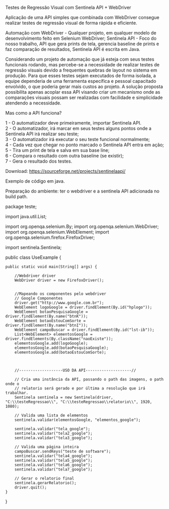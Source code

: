 Testes de Regressão Visual com Sentinela API + WebDriver

Aplicação de uma API simples que combinada com WebDriver consegue realizar testes de regressão visual de forma rápida e eficiente.

Automação com WebDriver - Qualquer projeto, em qualquer modelo de desenvolvimento feito em Selenium WebDriver;
Sentinela API - Foco do nosso trabalho, API que gera prints de tela, gerencia baseline de prints e faz comparação de resultados, Sentinela API é escrita em Java.

Considerando um projeto de automação que já esteja com seus testes funcionais rodando, mas percebe-se a necessidade de realizar testes de regressão visuais devido a frequentes quebras de layout no sistema em produção.
Para que esses testes sejam executados de forma isolada, a equipe dependeria de uma ferramenta específica e pessoal capacitado envolvido, o que poderia gerar mais custos ao projeto.
A solução proposta possibilita apenas acoplar essa API visando criar um mecanismo onde as comparações visuais possam ser realizadas com facilidade e simplicidade atendendo a necessidade.

Mas como a API funciona?

1 - O automatizador deve primeiramente, importar Sentinela API.<br>
2 - O automatizador, irá marcar em seus testes alguns pontos onde a Sentinela API irá realizar seu teste;<br>
3 - O automatizador irá executar o seu teste funcional normalmente;<br>
4 - Cada vez que chegar no ponto marcado o Sentinela API entra em ação;<br>
5 - Tira um print de tela e salva em sua base line;<br>
6 - Compara o resultado com outra baseline (se existir);<br>
7 - Gera o resultado dos testes.

Download:
https://sourceforge.net/projects/sentinelaapi/


Exemplo de código em java.

Preparação do ambiente: ter o webdriver e a sentinela API adicionada no build path.

package teste;

import java.util.List;

import org.openqa.selenium.By;
import org.openqa.selenium.WebDriver;
import org.openqa.selenium.WebElement;
import org.openqa.selenium.firefox.FirefoxDriver;

import sentinela.Sentinela;

public class UseExample {

	public static void main(String[] args) {
		
		//Webdriver driver
		WebDriver driver = new FirefoxDriver();
		
		
		//Mapeando os componentes pelo webdriver
		// Google Componentes
		driver.get("http://www.google.com.br");
		WebElement logoGoogle = driver.findElement(By.id("hplogo"));
		WebElement botaoPesquisaGoogle = driver.findElement(By.name("btnK"));
		WebElement botaoEstouComSorte = driver.findElement(By.name("btnI"));
		WebElement campoBuscar = driver.findElement(By.id("lst-ib"));
		List<WebElement> elementosGoogle = driver.findElements(By.className("naoExiste"));
		elementosGoogle.add(logoGoogle);
		elementosGoogle.add(botaoPesquisaGoogle);
		elementosGoogle.add(botaoEstouComSorte);
		
		
		
		//-------------------USO DA API--------------------//
		
		// Cria uma instância da API, passando o path das imagens, o path onde o
		// relatorio será gerado e por última a resolução que irá trabalhar.
		Sentinela sentinela = new Sentinela(driver, "C:\\testeRegressao\\", "C:\\testeRegressao\\relatorio\\", 1920, 1080);

		// Valida uma lista de elementos
		sentinela.validar(elementosGoogle, "elementos_google");
		
		sentinela.validar("tela_google");
		sentinela.validar("tela2_google");
		sentinela.validar("tela3_google");
		
		// Valida uma página inteira
		campoBuscar.sendKeys("teste de software");
		sentinela.validar("tela4_google");
		sentinela.validar("tela5_google");
		sentinela.validar("tela6_google");
		sentinela.validar("tela7_google");
		
		// Gerar o relatorio final
		sentinela.gerarRelatorio();
		driver.quit();
	}
}
